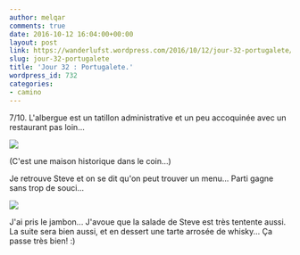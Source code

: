 ```yaml
---
author: melqar
comments: true
date: 2016-10-12 16:04:00+00:00
layout: post
link: https://wanderlufst.wordpress.com/2016/10/12/jour-32-portugalete/
slug: jour-32-portugalete
title: 'Jour 32 : Portugalete.'
wordpress_id: 732
categories:
- camino
---
```


7/10. L'albergue est un tatillon administrative et un peu accoquinée avec un restaurant pas loin...

[![](http://wanderlufst.files.wordpress.com/2016/10/wp-image-1449750140jpg.jpg)](http://wanderlufst.files.wordpress.com/2016/10/wp-image-1449750140jpg.jpg)

(C'est une maison historique dans le coin...)

Je retrouve Steve et on se dit qu'on peut trouver un menu... Parti gagne sans trop de souci...

[![](http://wanderlufst.files.wordpress.com/2016/10/wp-image-785304030jpg.jpg)](http://wanderlufst.files.wordpress.com/2016/10/wp-image-785304030jpg.jpg)

J'ai pris le jambon... J'avoue que la salade de Steve est très tentente aussi. La suite sera bien aussi, et en dessert une tarte arrosée de whisky... Ça passe très bien! :)
